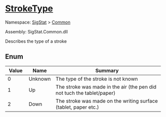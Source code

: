 # [StrokeType](./StrokeType.md)
Namespace: [SigStat]() > [Common](./README.md)

Assembly: SigStat.Common.dll


Describes the type of a stroke

##	Enum

| Value | Name | Summary | 
| --- | --- | --- | 
| 0<img width=50>| Unknown| The type of the stroke is not known<img width=50>| <br>
| 1<img width=50>| Up| The stroke was made in the air (the pen did not tuch the tablet/paper)<img width=50>| <br>
| 2<img width=50>| Down| The stroke was made on the writing surface (tablet, paper etc.)<img width=50>| <br>


